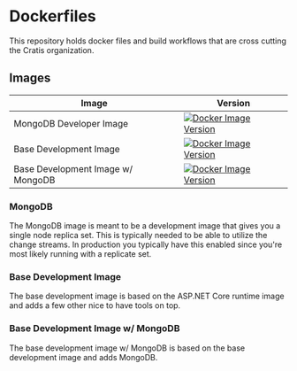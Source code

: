 # Dockerfiles

This repository holds docker files and build workflows that are cross cutting the Cratis organization.

## Images

| Image | Version |
| ----- | ------- |
| MongoDB Developer Image | [![Docker Image Version](https://img.shields.io/docker/v/cratis/mongodb?label=MongoDB&logo=docker&sort=semver)](https://hub.docker.com/r/cratis/mongodb) |
| Base Development Image | [![Docker Image Version](https://img.shields.io/docker/v/cratis/base?label=Base&logo=docker&sort=semver)](https://hub.docker.com/r/cratis/base) |
| Base Development Image w/ MongoDB | [![Docker Image Version](https://img.shields.io/docker/v/cratis/base-mongodb?label=Base-MongoDB&logo=docker&sort=semver)](https://hub.docker.com/r/cratis/base-mongodb) |

### MongoDB

The MongoDB image is meant to be a development image that gives you a single node replica set.
This is typically needed to be able to utilize the change streams.
In production you typically have this enabled since you're most likely running with a replicate set.

### Base Development Image

The base development image is based on the ASP.NET Core runtime image and adds a few other nice to
have tools on top.

### Base Development Image w/ MongoDB

The base development image w/ MongoDB is based on the base development image and adds MongoDB.
